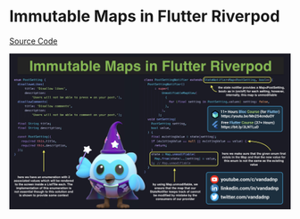 # Immutable Maps in Flutter Riverpod

[Source Code](immutable-maps-in-flutter-riverpod.dart)

![](immutable-maps-in-flutter-riverpod.jpg)
